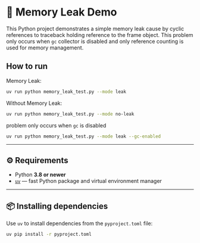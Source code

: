 # 🧠 Memory Leak Demo

This Python project demonstrates a simple memory leak cause by cyclic references to traceback holding reference to the frame object.
This problem only occurs when `gc` collector is disabled and only reference counting is used for memory management.

## How to run
Memory Leak:
```bash
uv run python memory_leak_test.py --mode leak
```

Without Memory Leak:
```bash
uv run python memory_leak_test.py --mode no-leak 
```
problem only occurs when `gc` is disabled
```bash
uv run python memory_leak_test.py --mode leak --gc-enabled
```
---

## ⚙️ Requirements

- Python **3.8 or newer**
- [`uv`](https://github.com/astral-sh/uv) — fast Python package and virtual environment manager

---

## 📦 Installing dependencies

Use `uv` to install dependencies from the `pyproject.toml` file:

```bash
uv pip install -r pyproject.toml
